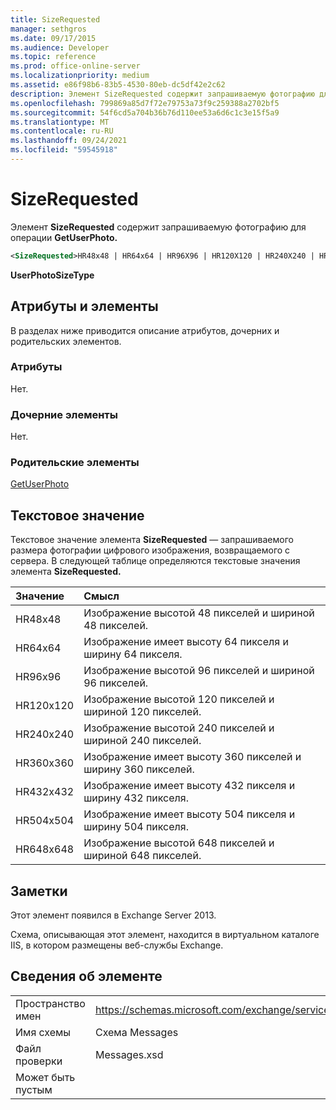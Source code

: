 ```yaml
---
title: SizeRequested
manager: sethgros
ms.date: 09/17/2015
ms.audience: Developer
ms.topic: reference
ms.prod: office-online-server
ms.localizationpriority: medium
ms.assetid: e86f98b6-83b5-4530-80eb-dc5df42e2c62
description: Элемент SizeRequested содержит запрашиваемую фотографию для операции GetUserPhoto.
ms.openlocfilehash: 799869a85d7f72e79753a73f9c259388a2702bf5
ms.sourcegitcommit: 54f6cd5a704b36b76d110ee53a6d6c1c3e15f5a9
ms.translationtype: MT
ms.contentlocale: ru-RU
ms.lasthandoff: 09/24/2021
ms.locfileid: "59545918"
---
```

# <a name="sizerequested"></a>SizeRequested

Элемент **SizeRequested** содержит запрашиваемую фотографию для операции **GetUserPhoto.** 
  
```XML
<SizeRequested>HR48x48 | HR64x64 | HR96X96 | HR120X120 | HR240X240 | HR360X360 | HR432X432 | HR504X504 | HR648X648</SizeRequested>
```

 **UserPhotoSizeType**
## <a name="attributes-and-elements"></a>Атрибуты и элементы

В разделах ниже приводится описание атрибутов, дочерних и родительских элементов.
  
### <a name="attributes"></a>Атрибуты

Нет.
  
### <a name="child-elements"></a>Дочерние элементы

Нет.
  
### <a name="parent-elements"></a>Родительские элементы

[GetUserPhoto](getuserphoto.md)
  
## <a name="text-value"></a>Текстовое значение

Текстовое значение элемента **SizeRequested** — запрашиваемого размера фотографии цифрового изображения, возвращаемого с сервера. В следующей таблице определяются текстовые значения элемента **SizeRequested.** 
  
|**Значение**|**Смысл**|
|:-----|:-----|
|HR48x48  <br/> |Изображение высотой 48 пикселей и шириной 48 пикселей.  <br/> |
|HR64x64  <br/> |Изображение имеет высоту 64 пикселя и ширину 64 пикселя.  <br/> |
|HR96x96  <br/> |Изображение высотой 96 пикселей и шириной 96 пикселей.  <br/> |
|HR120x120  <br/> |Изображение высотой 120 пикселей и шириной 120 пикселей.  <br/> |
|HR240x240  <br/> |Изображение высотой 240 пикселей и шириной 240 пикселей.  <br/> |
|HR360x360  <br/> |Изображение имеет высоту 360 пикселей и ширину 360 пикселей.  <br/> |
|HR432x432  <br/> |Изображение имеет высоту 432 пикселя и ширину 432 пикселя.  <br/> |
|HR504x504  <br/> |Изображение имеет высоту 504 пикселя и ширину 504 пикселя.  <br/> |
|HR648x648  <br/> |Изображение высотой 648 пикселей и шириной 648 пикселей.  <br/> |
   
## <a name="remarks"></a>Заметки

Этот элемент появился в Exchange Server 2013.
  
Схема, описывающая этот элемент, находится в виртуальном каталоге IIS, в котором размещены веб-службы Exchange.
  
## <a name="element-information"></a>Сведения об элементе

|||
|:-----|:-----|
|Пространство имен  <br/> |https://schemas.microsoft.com/exchange/services/2006/messages  <br/> |
|Имя схемы  <br/> |Схема Messages  <br/> |
|Файл проверки  <br/> |Messages.xsd  <br/> |
|Может быть пустым  <br/> ||
   

